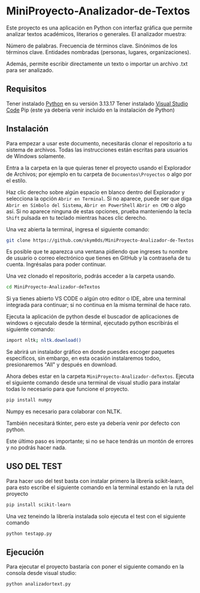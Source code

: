 # MiniProyecto-Analizador-de-Textos
Este proyecto es una aplicación en Python con interfaz gráfica que permite analizar textos académicos, literarios o generales.
El analizador muestra:

Número de palabras.
Frecuencia de términos clave.
Sinónimos de los términos clave.
Entidades nombradas (personas, lugares, organizaciones).

Además, permite escribir directamente un texto o importar un archivo .txt para ser analizado.

## Requisitos
Tener instalado [Python] en su versión 3.13.17 
Tener instalado [Visual Studio Code]
Pip (este ya debería venir incluido en la instalación de Python)

## Instalación
Para empezar a usar este documento, necesitarás clonar el repositorio a tu sistema de archivos. Todas las instrucciones están escritas para usuarios de Windows solamente.

Entra a la carpeta en la que quieras tener el proyecto usando el Explorador de Archivos; por ejemplo en tu carpeta de `Documentos\Proyectos` o algo por el estilo.

Haz clic derecho sobre algún espacio en blanco dentro del Explorador y selecciona la opción `Abrir en Terminal`. Si no aparece, puede ser que diga `Abrir en Símbolo del Sistema`, `Abrir en PowerShell` `Abrir en CMD` o algo así. Si no aparece ninguna de estas opciones, prueba manteniendo la tecla `Shift` pulsada en tu teclado mientras haces clic derecho.

Una vez abierta la terminal, ingresa el siguiente comando:

```bash
git clone https://github.com/skym0ds/MiniProyecto-Analizador-de-Textos
```

Es posible que te aparezca una ventana pidiendo que ingreses tu nombre de usuario o correo electrónico que tienes en GitHub y la contraseña de tu cuenta. Ingrésalas para poder continuar.

Una vez clonado el repositorio, podrás acceder a la carpeta usando.

```bash
cd MiniProyecto-Analizador-deTextos
```

Si ya tienes abierto VS CODE o algún otro editor o IDE, abre una terminal integrada para continuar; si no continua en la misma terminal de hace rato.

Ejecuta la aplicación de python desde el buscador de aplicaciones de windows o ejecutalo desde la términal, ejecutado python escribirás el siguiente comando:

```bash
import nltk; nltk.download() 
```
Se abrirá un instalador gráfico en donde puesdes escoger paquetes especificos, sin embargo, en esta ocasión instalaremos todoo, presionaremos "All" y después en download.

Ahora debes estar en la carpeta `MiniProyecto-Analizador-deTextos`. Ejecuta el siguiente comando desde una terminal de visual studio para instalar todas lo necesario para que funcione el proyecto.

```bash
pip install numpy
```
Numpy es necesario para colaborar con NLTK.

También necesitará tkinter, pero este ya debería venir por defecto con python.

Este último paso es importante; si no se hace tendrás un montón de errores y no podrás hacer nada.


## USO DEL TEST
Para hacer uso del test basta con instalar primero la librería scikit-learn, para esto escribe el siguiente comando en la terminal estando en la ruta del proyecto
```bash
pip install scikit-learn
```
Una vez teneindo la librería instalada solo ejecuta el test con el siguiente comando
```bash
python testapp.py
```

## Ejecución

Para ejecutar el proyecto bastaría con poner el siguiente comando en la consola desde visual studio:

```bash
python analizadortext.py
```





















[Python]: https://www.python.org/downloads/
[Visual Studio Code]: https://code.visualstudio.com/

